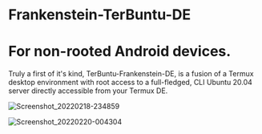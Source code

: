 # Frankenstein-TerBuntu-DE
# For non-rooted Android devices. 

Truly a first of it's kind, TerBuntu-Frankenstein-DE, is a fusion of a Termux desktop environment with root access to a full-fledged, CLI Ubuntu 20.04 server directly accessible from your Termux DE.

![Screenshot_20220218-234859](https://user-images.githubusercontent.com/100149390/155029861-3a498cd4-be9b-4521-9cec-4c1f2b3a92e4.png)

![Screenshot_20220220-004304](https://user-images.githubusercontent.com/100149390/155029895-df952746-7ca7-4424-9a54-99a8dacb06f5.png)
